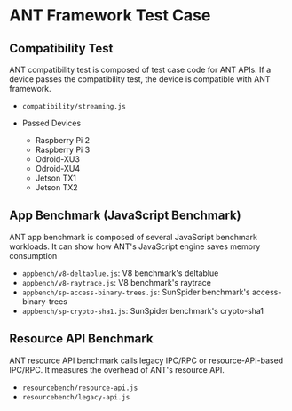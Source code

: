 # ANT Framework Test Case
## Compatibility Test
ANT compatibility test is composed of test case code for ANT APIs.
If a device passes the compatibility test, the device is compatible with ANT framework.

* ```compatibility/streaming.js```

* Passed Devices
  * Raspberry Pi 2
  * Raspberry Pi 3
  * Odroid-XU3
  * Odroid-XU4
  * Jetson TX1
  * Jetson TX2

## App Benchmark (JavaScript Benchmark)
ANT app benchmark is composed of several JavaScript benchmark workloads.
It can show how ANT's JavaScript engine saves memory consumption 

* ```appbench/v8-deltablue.js```: V8 benchmark's deltablue
* ```appbench/v8-raytrace.js```: V8 benchmark's raytrace
* ```appbench/sp-access-binary-trees.js```: SunSpider benchmark's access-binary-trees
* ```appbench/sp-crypto-sha1.js```: SunSpider benchmark's crypto-sha1

## Resource API Benchmark
ANT resource API benchmark calls legacy IPC/RPC or resource-API-based IPC/RPC.
It measures the overhead of ANT's resource API.

* ```resourcebench/resource-api.js```
* ```resourcebench/legacy-api.js```
